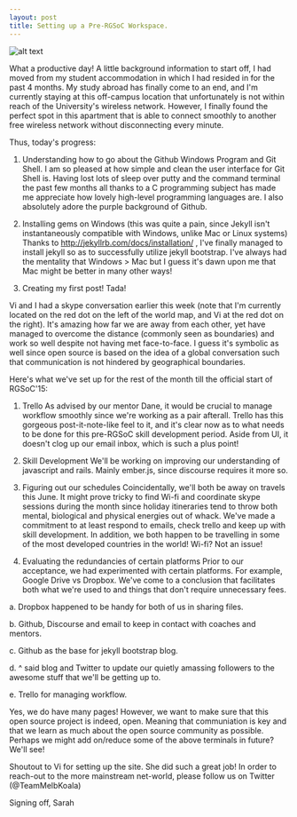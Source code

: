 ```yaml
---
layout: post
title: Setting up a Pre-RGSoC Workspace.
---
```


![alt text](https://www.dropbox.com/sc/51c3v1qhom8gpbg/AABvOrZgR3HLp6AhMWixHwGEa?dl=1)

What a productive day! A little background information to start off, I had moved from my student accommodation in which I had resided
in for the past 4 months. My study abroad has finally come to an end, and I'm currently staying at this off-campus location that unfortunately 
is not within reach of the University's wireless network. However, I finally found the perfect spot in this apartment that is able to connect
smoothly to another free wireless network without disconnecting every minute. <br>

Thus, today's progress:

1. Understanding how to go about the Github Windows Program and Git Shell.
I am so pleased at how simple and clean the user interface for Git Shell is. Having lost lots of sleep over putty and the command terminal the past few months
all thanks to a C programming subject has made me appreciate how lovely high-level programming languages are. I also absolutely adore the purple background of Github.

2. Installing gems on Windows (this was quite a pain, since Jekyll isn't instantaneously compatible with Windows, unlike Mac or Linux systems)
Thanks to http://jekyllrb.com/docs/installation/ , I've finally managed to install jekyll so as to successfully utilize jekyll bootstrap. I've always had the mentality
that Windows > Mac but I guess it's dawn upon me that Mac might be better in many other ways!

3. Creating my first post!
Tada!

Vi and I had a skype conversation earlier this week (note that I'm currently located on the red dot on the left of the world map, and Vi at the red dot on the right).
It's amazing how far we are away from each other, yet have managed to overcome the distance (commonly seen as boundaries) and work so well despite not having met face-to-face.
I guess it's symbolic as well since open source is based on the idea of a global conversation such that communication is not hindered by geographical boundaries. 

Here's what we've set up for the rest of the month till the official start of RGSoC'15:

1. Trello 
As advised by our mentor Dane, it would be crucial to manage workflow smoothly since we're working as a pair afterall. 
Trello has this gorgeous post-it-note-like feel to it, and it's clear now as to what needs to be done for this pre-RGSoC skill development period.
Aside from UI, it doesn't clog up our email inbox, which is such a plus point!

2. Skill Development
We'll be working on improving our understanding of javascript and rails. Mainly ember.js, since discourse requires it more so.

3. Figuring out our schedules
Coincidentally, we'll both be away on travels this June. It might prove tricky to find Wi-fi and coordinate skype sessions during the month since holiday itineraries
tend to throw both mental, biological and physical energies out of whack. We've made a commitment to at least respond to emails, check trello and keep up with skill development.
In addition, we both happen to be travelling in some of the most developed countries in the world! Wi-fi? Not an issue!

4. Evaluating the redundancies of certain platforms
Prior to our acceptance, we had experimented with certain platforms. For example, Google Drive vs Dropbox. 
We've come to a conclusion that facilitates both what we're used to and things that don't require unnecessary fees.

a. Dropbox happened to be handy for both of us in sharing files. 

b. Github, Discourse and email to keep in contact with coaches and mentors.

c. Github as the base for jekyll bootstrap blog. 

d. ^ said blog and Twitter to update our quietly amassing followers to the awesome stuff that we'll be getting up to.

e. Trello for managing workflow.

Yes, we do have many pages! However, we want to make sure that this open source project is indeed, open. Meaning that communiation is key
and that we learn as much about the open source community as possible. Perhaps we might add on/reduce some of the above terminals in future? We'll see!


Shoutout to Vi for setting up the site. She did such a great job! In order to reach-out to the more mainstream net-world, please follow us on Twitter (@TeamMelbKoala)

Signing off,
Sarah
